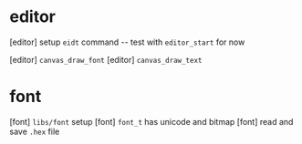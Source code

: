 # editor

[editor] setup `eidt` command -- test with `editor_start` for now

[editor] `canvas_draw_font`
[editor] `canvas_draw_text`

# font

[font] `libs/font` setup
[font] `font_t` has unicode and bitmap
[font] read and save `.hex` file
